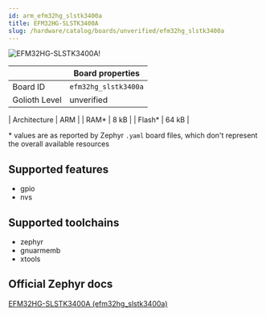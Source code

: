 ```yaml
---
id: arm_efm32hg_slstk3400a
title: EFM32HG-SLSTK3400A
slug: /hardware/catalog/boards/unverified/efm32hg_slstk3400a
---
```


[//]: # (This is an auto-generated file, do not edit! Changes to it will be lost upon re-generation)

![EFM32HG-SLSTK3400A!](/img/boards/arm/efm32hg_slstk3400a.jpg "EFM32HG-SLSTK3400A")

|                | Board properties     |
| -------------  | -------------------- |
| Board ID       | `efm32hg_slstk3400a` |
| Golioth Level  | unverified       |

| Architecture   | ARM |
| RAM*           | 8 kB |
| Flash*         | 64 kB |

\* values are as reported by Zephyr `.yaml` board files, which don't represent the overall available resources



## Supported features

* gpio
* nvs

## Supported toolchains

* zephyr
* gnuarmemb
* xtools

## Official Zephyr docs

[EFM32HG-SLSTK3400A (efm32hg_slstk3400a)](https://docs.zephyrproject.org/latest/boards/arm/efm32hg_slstk3400a/doc/index.html)
